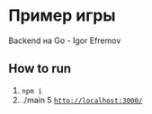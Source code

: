 # Пример игры

Backend на Go - Igor Efremov

## How to run

1. `npm i`
4. ./main
5 [`http://localhost:3000/`](http://localhost:3000/)


